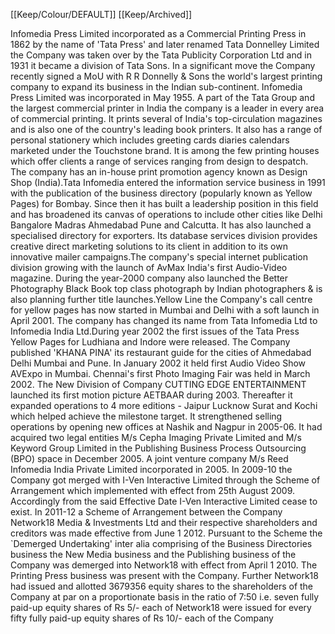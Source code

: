 [[Keep/Colour/DEFAULT]] [[Keep/Archived]] 

Infomedia Press Limited incorporated as a Commercial Printing Press in 1862 by the name of 'Tata Press' and later renamed Tata Donnelley Limited the Company was taken over by the Tata Publicity Corporation Ltd and in 1931 it became a division of Tata Sons. In a significant move the Company recently signed a MoU with R R Donnelly & Sons the world's largest printing company to expand its business in the Indian sub-continent. Infomedia Press Limited was incorporated in May 1955. A part of the Tata Group and the largest commercial printer in India the company is a leader in every area of commercial printing. It prints several of India's top-circulation magazines and is also one of the country's leading book printers. It also has a range of personal stationery which includes greeting cards diaries calendars marketed under the Touchstone brand. It is among the few printing houses which offer clients a range of services ranging from design to despatch. The company has an in-house print promotion agency known as Design Shop (India).Tata Infomedia entered the information service business in 1991 with the publication of the business directory (popularly known as Yellow Pages) for Bombay. Since then it has built a leadership position in this field and has broadened its canvas of operations to include other cities like Delhi Bangalore Madras Ahmedabad Pune and Calcutta. It has also launched a specialised directory for exporters. Its database services division provides creative direct marketing solutions to its client in addition to its own innovative mailer campaigns.The company's special internet publication division growing with the launch of AvMax India's first Audio-Video magazine. During the year-2000 company also launched the Better Photography Black Book top class photograph by Indian photographers & is also planning further title launches.Yellow Line the Company's call centre for yellow pages has now started in Mumbai and Delhi with a soft launch in April 2001. The company has changed its name from Tata Infomedia Ltd to Infomedia India Ltd.During year 2002 the first issues of the Tata Press Yellow Pages for Ludhiana and Indore were released. The Company published 'KHANA PINA' its restaurant guide for the cities of Ahmedabad Delhi Mumbai and Pune. In January 2002 it held first Audio Video Show AVExpo in Mumbai. Chennai's first Photo Imaging Fair was held in March 2002. The New Division of Company CUTTING EDGE ENTERTAINMENT launched its first motion picture AETBAAR during 2003. Thereafter it expanded operations to 4 more editions - Jaipur Lucknow Surat and Kochi which helped achieve the milestone target. It strengthened selling operations by opening new offices at Nashik and Nagpur in 2005-06. It had acquired two legal entities M/s Cepha Imaging Private Limited and M/s Keyword Group Limited in the Publishing Business Process Outsourcing (BPO) space in December 2005. A joint venture company M/s Reed Infomedia India Private Limited incorporated in 2005. In 2009-10 the Company got merged with I-Ven Interactive Limited through the Scheme of Arrangement which implemented with effect from 25th August 2009. Accordingly from the said Effective Date I-Ven Interactive Limited cease to exist. In 2011-12 a Scheme of Arrangement between the Company Network18 Media & Investments Ltd and their respective shareholders and creditors was made effective from June 1 2012. Pursuant to the Scheme the `Demerged Undertaking' inter alia comprising of the Business Directories business the New Media business and the Publishing business of the Company was demerged into Network18 with effect from April 1 2010. The Printing Press business was present with the Company. Further Network18 had issued and allotted 3679356 equity shares to the shareholders of the Company at par on a proportionate basis in the ratio of 7:50 i.e. seven fully paid-up equity shares of Rs 5/- each of Network18 were issued for every fifty fully paid-up equity shares of Rs 10/- each of the Company
